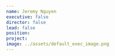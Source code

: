 ```yaml
---
name: Jeremy Nguyen
executive: false
director: false
lead: false
position:   
project:  
image: ../assets/default_exec_image.png
---
```

